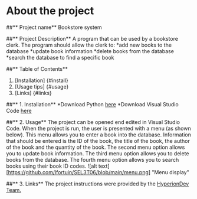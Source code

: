 # About the project
##** Project name** Bookstore system

##** Project Description** 
A program that can be used by a bookstore clerk. The program should allow the clerk to:
*add new books to the database
*update book information
*delete books from the database
*search the database to find a specific book

##** Table of Contents**
1. [Installation] {#install}
2. [Usage tips] {#usage} 
3. [Links] {#links}

<a name="install"></a>
##** 1. Installation**
*Download Python [here](https://www.python.org/downloads/)
*Download Visual Studio Code [here](https://code.visualstudio.com/download)

<a name="usage"></a>
##** 2. Usage**
The project can be opened end edited in Visual Studio Code. When the project is run, the user is presented with a menu (as shown below). 
This menu allows you to enter a book into the database. Information that should be entered is the ID of the book, the title of the book, the author of the book and the quantity of the book. The second menu option allows you to update book information. The third menu option allows you to delete books from the database. The fourth menu option allows you to search books using their book ID codes. 
![alt text][https://github.com/lfortuin/SEL3T06/blob/main/menu.png] "Menu display"

<a name="links"></a>
##** 3. Links**
The project instructions were provided by the [HyperionDev Team.](https://www.hyperiondev.com/) 
